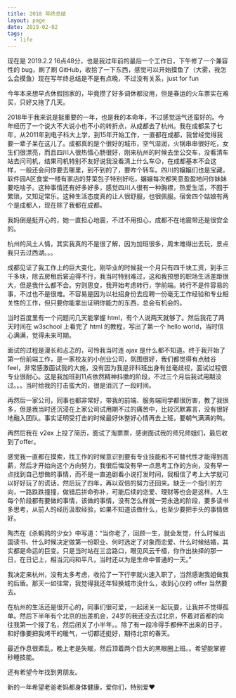 ```yaml
---
title: 2018 年终总结 
layout: page
date: 2019-02-02
tags:
  - life
---
```


现在是 2019.2.2 16点48分，也是我过年前的最后一个工作日，下午修了一个兼容性的 bug，刷了刷 GitHub，收拾了一下东西，感觉可以开始摸鱼了（大雾，我怎么会摸鱼）现在写年终总结是不是有点晚，不过没有关系，just for fun

今年本来想早点休假回家的，毕竟攒了好多调休都没用，但是春运的火车票实在难买，只好又拖了几天。

2018年于我来说是挺重要的一年，也是我的本命年，不过感觉运气还蛮好的。今年经历了一个说大不大说小也不小的转折点，从成都去了杭州。我在成都呆了七年，从2011年到电子科大上学，到15年开始工作，一直都在成都，我曾经觉得我要一辈子呆在这儿了。成都真的是个很好的城市，空气湿润，火锅串串很好吃，女生们很漂亮，而且四川人很热情心肠很好，刚来杭州的时候去坐公交车，没看清车站去问司机，结果司机特别不友好说我没看清上什么车😥，在成都基本不会这样，一般还会问你要去哪里，到不到的了，要咋个转车。四川的嬢嬢们也是宝藏，软件园A区食堂一楼有家店的芽菜包子特别好吃，嬢嬢每次都笑意盈盈地问你妹妹要吃啥子。这种事情还有好多好多，感觉四川人很有一种胸襟，热爱生活，不囿于繁琐，又知足常乐。这种生活态度真的让人很舒服，也很佩服。宿舍四个姑娘有两个是成都人，现在除了我都在成都。

<!--more-->

我妈倒是挺开心的，她一直担心地震，不过不用担心，成都不在地震带还是很安全的。

杭州的风土人情，其实我真的不是很了解，因为加班很多，周末难得出去玩，景点我只去过西湖。。。

成都见证了我工作上的巨大变化，刚毕业的时候我一个月只有四千块工资，到手三千多块，除去房租后窘迫得不行，我当时特别难过，这和我预想的职场生活差距很大，但是我什么都不会。穷则思变，我开始考虑转行，学前端。转行不是件容易的事，不过也不是很难。不容易是因为以社招身份去应聘一份毫无工作经验和专业相关性的工作，但只要你能拿出证明你能力的东西，总会有机会的。

当时百度里有一个问题问几天能掌握 html，有个人说两天就够了。然后我花了两天时间在 w3school 上看完了 html 的教程，写出了第一个 hello world，当时信心满满，觉得未来可期。

面试的过程是漫长和忐忑的，可怜我当时连 ajax 是什么都不知道。终于我开始了第一份前端工作，是一家校友的小创业公司，氛围很好，我们都觉得有点硅谷 feel，非常感激面试我的大施，没有因为我是非科班出身有丝毫歧视，面试过程很专业很耐心。这是我加班到11点依然精神抖擞的阶段，不过三个月后我试用期没过。。。当时给我的打击蛮大的，很是消沉了一段时间。

再然后一家公司，同事也都非常好，带我的前端、服务端同学都很厉害，教了我很多，但是我当时还沉浸在上家公司试用期不过的痛苦中，比较沉默寡言，没有很好地融入团队。事实证明受打击的时候最好休整好心情再去上班，要朝气满满的鸭。

再然后我在 v2ex 上投了简历，面试了淘票票，感谢面试我的师兄师姐们，最后收到了offer。

感觉我一直都在摸索，找工作的时候意识到要有专业技能和不可替代性才能得到高薪，然后才开始向这个方向努力，我很后悔没有早一点思考工作的方向，没有早一点找到自己想做的事情，而不是一直追剧看小说打发时间，我相信了考上大学就可以好好玩了的谎话，然后玩了四年，再以双倍的努力还回来。缺乏一个指引的方向，一路跌跌撞撞，做错后拼命弥补，可能后续的恋爱、理财等也会是这样。人生每个阶段都有要做的事情，该做的事情，没有怎么样就一劳永逸的阶段，要多读书多思考，从前人的经历汲取经验，如果不知道该做什么，也至少要把手头的事情做好。

陶杰在《杀鹌鹑的少女》中写道：“当你老了，回顾一生，就会发觉，什么时候出国读书、什么时候决定做第一份职业、何时选定了对象而恋爱、什么时候结婚，其实都是命运的巨变。只是当时站在三岔路口，眼见风云千樯，你作出抉择的那一日，在日记上，相当沉闷和平凡，当时还以为是生命中普通的一天。”

我决定来杭州，没有太多考虑，收拾了一下行李就火速入职了，当然感谢我姐做我的后盾。那天一如往常，我觉得我还年轻换城市没什么，收到心仪的 offer 当然要去。

在杭州的生活还是很开心的，同事们很可爱，一起闭关一起玩耍，让我并不觉得孤单。然后下半年有个北京的出差机会，24岁的我还没去过北京，怀着对首都的向往我第一个报了名，然后闭关了小半年。。除了有一段冷得手都伸不出来的日子，和好像要把我烤干的暖气，一切都还挺好，期待北京的春天。

最近作息很紊乱，晚上老是失眠，然后顶着两个巨大的黑眼圈上班。。希望能掌握秒睡技能。

还有希望今年找到男朋友。

新的一年希望老爸老妈都身体健康，爱你们，特别爱❤️

